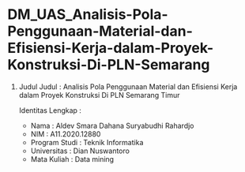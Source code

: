 # DM_UAS_Analisis-Pola-Penggunaan-Material-dan-Efisiensi-Kerja-dalam-Proyek-Konstruksi-Di-PLN-Semarang
1. Judul
   Judul : Analisis Pola Penggunaan Material dan Efisiensi Kerja dalam Proyek Konstruksi Di PLN Semarang Timur

   Identitas Lengkap :
   -  Nama     : Aldev Smara Dahana Suryabudhi Rahardjo
   -  NIM      : A11.2020.12880
   -  Program Studi : Teknik Informatika
   -  Universitas : Dian Nuswantoro
   -  Mata Kuliah : Data mining 

